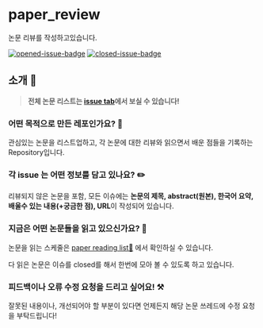 # paper_review
논문 리뷰를 작성하고있습니다.

[![opened-issue-badge](https://img.shields.io/github/issues/AsellaS2/paper_review)](https://github.com/AsellaS2/paper_review/issues?q=is%3Aopen+is%3Aissue)
[![closed-issue-badge](https://img.shields.io/github/issues-closed/AsellaS2/paper_review)](https://github.com/AsellaS2/paper_review/issues?q=is%3Aissue+is%3Aclosed)

## 소개 👋

> **전체 논문 리스트는 [issue tab]()에서 보실 수 있습니다!**

### 어떤 목적으로 만든 레포인가요? 🤔

관심있는 논문을 리스트업하고, 각 논문에 대한 리뷰와 읽으면서 배운 점들을 기록하는 Repository입니다.

### 각 issue 는 어떤 정보를 담고 있나요? ✏️

리뷰되지 않은 논문을 포함, 모든 이슈에는 **논문의 제목, abstract(원본), 한국어 요약, 배울수 있는 내용(+궁금한 점), URL**이 작성되어 있습니다.


### 지금은 어떤 논문들을 읽고 있으신가요? 📖

논문을 읽는 스케줄은 [paper reading list📑](https://github.com/users/AsellaS2/projects/2) 에서 확인하실 수 있습니다.


다 읽은 논문은 이슈를 closed를 해서 한번에 모아 볼 수 있도록 하고 있습니다.

### 피드백이나 오류 수정 요청을 드리고 싶어요! ⚒️

잘못된 내용이나, 개선되어야 할 부분이 있다면 언제든지 해당 논문 쓰레드에 수정 요청을 부탁드립니다!


